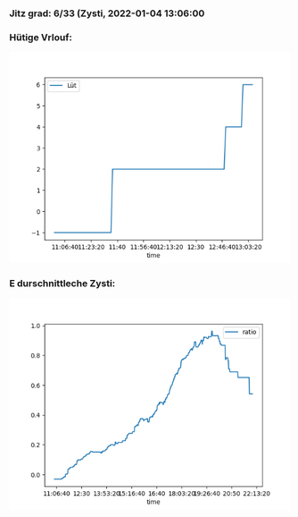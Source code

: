 ### Jitz grad: 6/33 (Zysti, 2022-01-04 13:06:00

### Hütige Vrlouf:
![Graph](Today.png)

### E durschnittleche Zysti:
![Graph](Zysti.png)